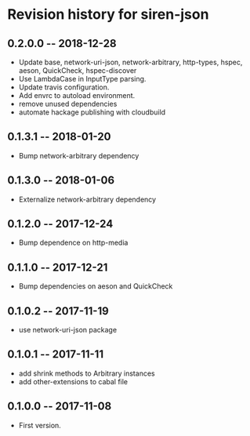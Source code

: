 # Revision history for siren-json

## 0.2.0.0  -- 2018-12-28

* Update base, network-uri-json, network-arbitrary, http-types, hspec, aeson,
  QuickCheck, hspec-discover
* Use LambdaCase in InputType parsing.
* Update travis configuration.
* Add envrc to autoload environment.
* remove unused dependencies
* automate hackage publishing with cloudbuild

## 0.1.3.1  -- 2018-01-20

* Bump network-arbitrary dependency

## 0.1.3.0  -- 2018-01-06

* Externalize network-arbitrary dependency

## 0.1.2.0  -- 2017-12-24

* Bump dependence on http-media

## 0.1.1.0  -- 2017-12-21

* Bump dependencies on aeson and QuickCheck

## 0.1.0.2  -- 2017-11-19

* use network-uri-json package

## 0.1.0.1  -- 2017-11-11

* add shrink methods to Arbitrary instances
* add other-extensions to cabal file

## 0.1.0.0  -- 2017-11-08

* First version.
